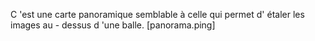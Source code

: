 C 'est une carte panoramique semblable à celle qui permet d' étaler les images au - dessus d 'une balle.
[panorama.ping]

